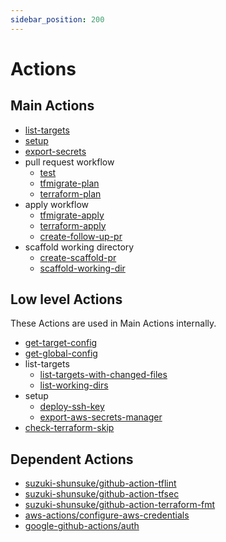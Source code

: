 ```yaml
---
sidebar_position: 200
---
```


# Actions

## Main Actions

* [list-targets](list-targets)
* [setup](setup)
* [export-secrets](export-secrets)
* pull request workflow
  * [test](test)
  * [tfmigrate-plan](tfmigrate-plan)
  * [terraform-plan](terraform-plan)
* apply workflow
  * [tfmigrate-apply](tfmigrate-apply)
  * [terraform-apply](terraform-apply)
  * [create-follow-up-pr](create-follow-up-pr)
* scaffold working directory
  * [create-scaffold-pr](create-scaffold-pr)
  * [scaffold-working-dir](scaffold-working-dir)

## Low level Actions

These Actions are used in Main Actions internally.

* [get-target-config](get-target-config)
* [get-global-config](get-global-config)
* list-targets
  * [list-targets-with-changed-files](list-targets-with-changed-files)
  * [list-working-dirs](list-working-dirs)
* setup
  * [deploy-ssh-key](deploy-ssh-key)
  * [export-aws-secrets-manager](export-aws-secrets-manager)
* [check-terraform-skip](check-terraform-skip)

## Dependent Actions

* [suzuki-shunsuke/github-action-tflint](https://github.com/suzuki-shunsuke/github-action-tflint)
* [suzuki-shunsuke/github-action-tfsec](https://github.com/suzuki-shunsuke/github-action-tfsec)
* [suzuki-shunsuke/github-action-terraform-fmt](https://github.com/suzuki-shunsuke/github-action-terraform-fmt)
* [aws-actions/configure-aws-credentials](https://github.com/aws-actions/configure-aws-credentials)
* [google-github-actions/auth](https://github.com/google-github-actions/auth)
